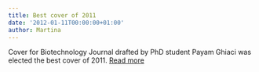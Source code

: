 ```yaml
---
title: Best cover of 2011
date: '2012-01-11T00:00:00+01:00'
author: Martina
---
```

Cover for Biotechnology Journal drafted by PhD student Payam Ghiaci was elected the best cover of 2011. [Read more](https://onlinelibrary.wiley.com/doi/pdf/10.1002/biot.201100090)
